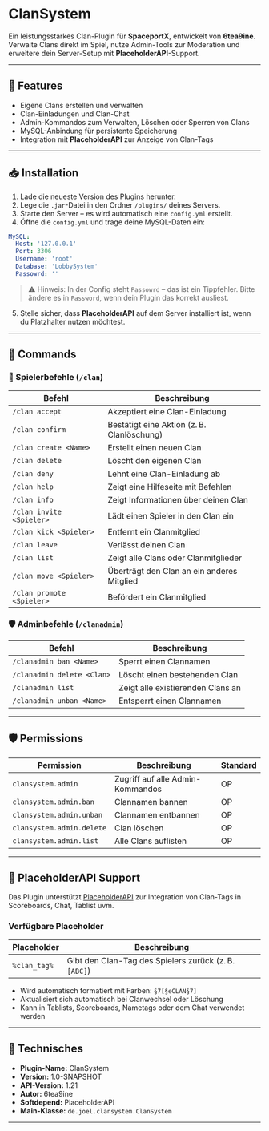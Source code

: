# ClanSystem

Ein leistungsstarkes Clan-Plugin für **SpaceportX**, entwickelt von **6tea9ine**.  
Verwalte Clans direkt im Spiel, nutze Admin-Tools zur Moderation und erweitere dein Server-Setup mit **PlaceholderAPI**-Support.

---

## 🔧 Features

- Eigene Clans erstellen und verwalten
- Clan-Einladungen und Clan-Chat
- Admin-Kommandos zum Verwalten, Löschen oder Sperren von Clans
- MySQL-Anbindung für persistente Speicherung
- Integration mit **PlaceholderAPI** zur Anzeige von Clan-Tags

---

## 📥 Installation

1. Lade die neueste Version des Plugins herunter.
2. Lege die `.jar`-Datei in den Ordner `/plugins/` deines Servers.
3. Starte den Server – es wird automatisch eine `config.yml` erstellt.
4. Öffne die `config.yml` und trage deine MySQL-Daten ein:

```yaml
MySQL:
  Host: '127.0.0.1'
  Port: 3306
  Username: 'root'
  Database: 'LobbySystem'
  Passowrd: ''
```

> ⚠️ Hinweis: In der Config steht `Passowrd` – das ist ein Tippfehler. Bitte ändere es in `Password`, wenn dein Plugin das korrekt ausliest.

5. Stelle sicher, dass **PlaceholderAPI** auf dem Server installiert ist, wenn du Platzhalter nutzen möchtest.

---

## 💬 Commands

### 👥 Spielerbefehle (`/clan`)

| Befehl                     | Beschreibung                          |
|----------------------------|---------------------------------------|
| `/clan accept`             | Akzeptiert eine Clan-Einladung         |
| `/clan confirm`            | Bestätigt eine Aktion (z. B. Clanlöschung) |
| `/clan create <Name>`      | Erstellt einen neuen Clan              |
| `/clan delete`             | Löscht den eigenen Clan                |
| `/clan deny`               | Lehnt eine Clan-Einladung ab           |
| `/clan help`               | Zeigt eine Hilfeseite mit Befehlen     |
| `/clan info`               | Zeigt Informationen über deinen Clan   |
| `/clan invite <Spieler>`   | Lädt einen Spieler in den Clan ein     |
| `/clan kick <Spieler>`     | Entfernt ein Clanmitglied              |
| `/clan leave`              | Verlässt deinen Clan                   |
| `/clan list`               | Zeigt alle Clans oder Clanmitglieder   |
| `/clan move <Spieler>`     | Überträgt den Clan an ein anderes Mitglied |
| `/clan promote <Spieler>`  | Befördert ein Clanmitglied             |

### 🛡️ Adminbefehle (`/clanadmin`)

| Befehl                        | Beschreibung                            |
|------------------------------|-----------------------------------------|
| `/clanadmin ban <Name>`      | Sperrt einen Clannamen                  |
| `/clanadmin delete <Clan>`   | Löscht einen bestehenden Clan           |
| `/clanadmin list`            | Zeigt alle existierenden Clans an       |
| `/clanadmin unban <Name>`    | Entsperrt einen Clannamen               |

---

## 🛡️ Permissions

| Permission                    | Beschreibung                         | Standard |
|------------------------------|--------------------------------------|----------|
| `clansystem.admin`           | Zugriff auf alle Admin-Kommandos     | OP       |
| `clansystem.admin.ban`       | Clannamen bannen                     | OP       |
| `clansystem.admin.unban`     | Clannamen entbannen                  | OP       |
| `clansystem.admin.delete`    | Clan löschen                         | OP       |
| `clansystem.admin.list`      | Alle Clans auflisten                 | OP       |

---

## 🧩 PlaceholderAPI Support

Das Plugin unterstützt [PlaceholderAPI](https://www.spigotmc.org/resources/placeholderapi.6245/) zur Integration von Clan-Tags in Scoreboards, Chat, Tablist uvm.

### Verfügbare Placeholder

| Placeholder      | Beschreibung                                                |
|------------------|-------------------------------------------------------------|
| `%clan_tag%`     | Gibt den Clan-Tag des Spielers zurück (z. B. `[ABC]`)       |

- Wird automatisch formatiert mit Farben: `§7[§eCLAN§7]`
- Aktualisiert sich automatisch bei Clanwechsel oder Löschung
- Kann in Tablists, Scoreboards, Nametags oder dem Chat verwendet werden

---

## 🧠 Technisches

- **Plugin-Name:** ClanSystem
- **Version:** 1.0-SNAPSHOT
- **API-Version:** 1.21
- **Autor:** 6tea9ine
- **Softdepend:** PlaceholderAPI
- **Main-Klasse:** `de.joel.clansystem.ClanSystem`

---
